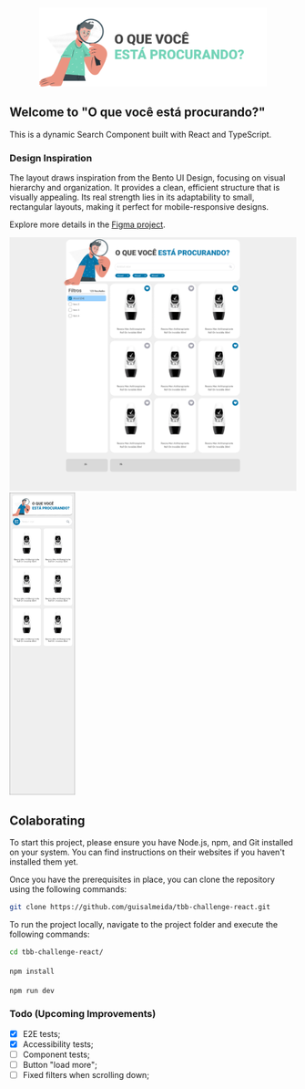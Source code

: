 <div align="center">
  <a href="https://oquevcprocura.netlify.app/" target="_blank">
    <img alt="Logo" src="./public/images/logo.png" width="400" />
  </a>
</div>

## Welcome to "O que você está procurando?"

This is a dynamic Search Component built with React and TypeScript.

### Design Inspiration
The layout draws inspiration from the Bento UI Design, focusing on visual hierarchy and organization. It provides a clean, efficient structure that is visually appealing. Its real strength lies in its adaptability to small, rectangular layouts, making it perfect for mobile-responsive designs.

Explore more details in the [Figma project](https://www.figma.com/file/FkSkyHfMGyH4laPpxs0333/Other-Projects?type=design&node-id=37%3A95&mode=design&t=aN4PU55f7nK6zRuY-1).

<div>
  <img alt="Desktop Preview" src="./public/images/newdesktop.png" width="600" />
  <img alt="Mobile Preview" src="./public/images/mobile1.png" width="115" />
</div>

## Colaborating  
To start this project, please ensure you have Node.js, npm, and Git installed on your system. You can find instructions on their websites if you haven't installed them yet.

Once you have the prerequisites in place, you can clone the repository using the following commands:

```bash
git clone https://github.com/guisalmeida/tbb-challenge-react.git
```

To run the project locally, navigate to the project folder and execute the following commands:

```bash
cd tbb-challenge-react/

npm install

npm run dev
```


### Todo (Upcoming Improvements)

- [x] E2E tests;
- [x] Accessibility tests;
- [ ] Component tests;
- [ ] Button "load more";
- [ ] Fixed filters when scrolling down;

